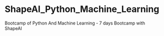 # ShapeAI_Python_Machine_Learning
Bootcamp of Python And Machine Learning - 7 days Bootcamp with ShapeAI
